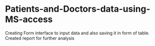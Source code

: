 # Patients-and-Doctors-data-using-MS-access
Creating Form interface to input data and also saving it in form of table. Created report for further analysis

